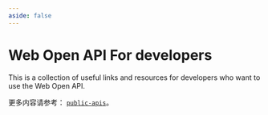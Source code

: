 ```yaml
---
aside: false
---
```


# Web Open API For developers

This is a collection of useful links and resources for developers who want to use the Web Open API.

更多内容请参考： [`public-apis`](https://github.com/public-apis/public-apis)。
